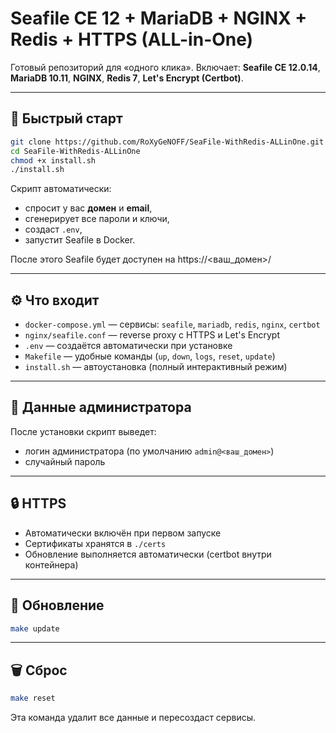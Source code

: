 # Seafile CE 12 + MariaDB + NGINX + Redis + HTTPS (ALL-in-One)

Готовый репозиторий для «одного клика». Включает: **Seafile CE 12.0.14**, **MariaDB 10.11**, **NGINX**, **Redis 7**, **Let's Encrypt (Certbot)**.

---

## 🚀 Быстрый старт
```bash
git clone https://github.com/RoXyGeNOFF/SeaFile-WithRedis-ALLinOne.git
cd SeaFile-WithRedis-ALLinOne
chmod +x install.sh
./install.sh
```

Скрипт автоматически:
- спросит у вас **домен** и **email**,
- сгенерирует все пароли и ключи,
- создаст `.env`,
- запустит Seafile в Docker.

После этого Seafile будет доступен на https://<ваш_домен>/

---

## ⚙️ Что входит
- `docker-compose.yml` — сервисы: `seafile`, `mariadb`, `redis`, `nginx`, `certbot`  
- `nginx/seafile.conf` — reverse proxy c HTTPS и Let's Encrypt  
- `.env` — создаётся автоматически при установке  
- `Makefile` — удобные команды (`up`, `down`, `logs`, `reset`, `update`)  
- `install.sh` — автоустановка (полный интерактивный режим)  

---

## 🔑 Данные администратора
После установки скрипт выведет:
- логин администратора (по умолчанию `admin@<ваш_домен>`)
- случайный пароль

---

## 🔒 HTTPS
- Автоматически включён при первом запуске  
- Сертификаты хранятся в `./certs`  
- Обновление выполняется автоматически (certbot внутри контейнера)  

---

## 🔄 Обновление
```bash
make update
```

---

## 🗑️ Сброс
```bash
make reset
```

Эта команда удалит все данные и пересоздаст сервисы.
